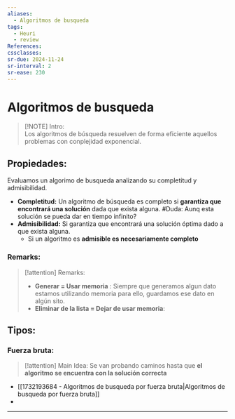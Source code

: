 ```yaml
---
aliases:
  - Algoritmos de busqueda
tags:
  - Heuri
  - review
References: 
cssclasses:
sr-due: 2024-11-24
sr-interval: 2
sr-ease: 230
---
```

# Algoritmos de busqueda

> [!NOTE] Intro:  
> Los algoritmos de búsqueda resuelven de forma eficiente aquellos problemas con conplejidad exponencial. 


## Propiedades: 
Evaluamos un algorimo de busqueda analizando su completitud y admisibilidad.

+ **Completitud:** Un algoritmo de búsqueda es completo si **garantiza que encontrará una solución** dada que exista alguna. #Duda: Aunq esta solución se pueda dar en tiempo infinito?
+ **Admisibilidad:** Si garantiza que encontrará una solución óptima dado a que exista alguna. 
	+ Si un algoritmo es **admisible es necesariamente completo**
### Remarks:

> [!attention] Remarks: 
> + **Generar = Usar memoria** : Siempre que generamos algun dato estamos utilizando memoria para ello, guardamos ese dato en algún sito. 
> + **Eliminar de la lista = Dejar de usar memoria**: 

## Tipos: 
### Fuerza bruta: 
> [!attention] Main Idea: 
> Se van probando caminos hasta que **el algoritmo se encuentra con la solución correcta** 

+ [[1732193684 - Algoritmos de busqueda por fuerza bruta|Algoritmos de busqueda por fuerza bruta]]
+ 
***